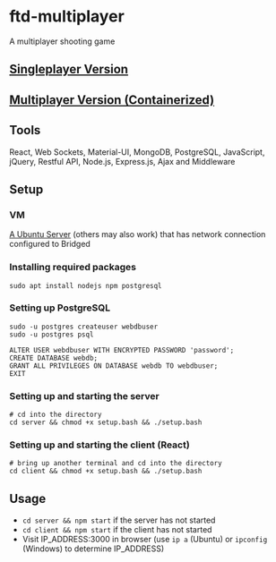 # ftd-multiplayer
A multiplayer shooting game 

## [Singleplayer Version](https://github.com/hanxianxuhuang/ftd-singleplayer)
## [Multiplayer Version (Containerized)](https://github.com/hanxianxuhuang/ftd-multiplayer-containerized)

## Tools
React, Web Sockets, Material-UI, MongoDB, PostgreSQL, JavaScript, jQuery, Restful API, Node.js, Express.js, Ajax and Middleware

## Setup

### VM
[A Ubuntu Server](https://ubuntu.com/download/server/step2) (others may also work) that has network connection configured to Bridged

### Installing required packages
```
sudo apt install nodejs npm postgresql
```

### Setting up PostgreSQL
```
sudo -u postgres createuser webdbuser
sudo -u postgres psql

ALTER USER webdbuser WITH ENCRYPTED PASSWORD 'password';
CREATE DATABASE webdb;
GRANT ALL PRIVILEGES ON DATABASE webdb TO webdbuser;
EXIT
```


### Setting up and starting the server
```
# cd into the directory
cd server && chmod +x setup.bash && ./setup.bash
```


### Setting up and starting the client (React)
```
# bring up another terminal and cd into the directory
cd client && chmod +x setup.bash && ./setup.bash
```

## Usage
- ```cd server && npm start``` if the server has not started
- ```cd client && npm start``` if the client has not started
- Visit IP_ADDRESS:3000 in browser (use ```ip a``` (Ubuntu) or ```ipconfig``` (Windows)  to determine IP_ADDRESS)

